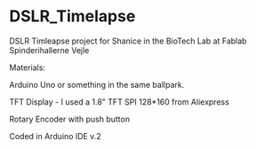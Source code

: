 # DSLR_Timelapse
DSLR Timleapse project for Shanice in the BioTech Lab at Fablab Spinderihallerne Vejle

Materials:

Arduino Uno or something in the same ballpark.

TFT Display - I used a 1.8" TFT SPI 128*160 from Aliexpress

Rotary Encoder with push button

Coded in Arduino IDE v.2
